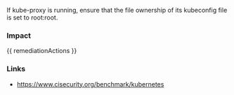 
If kube-proxy is running, ensure that the file ownership of its kubeconfig file is set to root:root.

### Impact
<!-- Add Impact here -->

<!-- DO NOT CHANGE -->
{{ remediationActions }}

### Links
- https://www.cisecurity.org/benchmark/kubernetes


